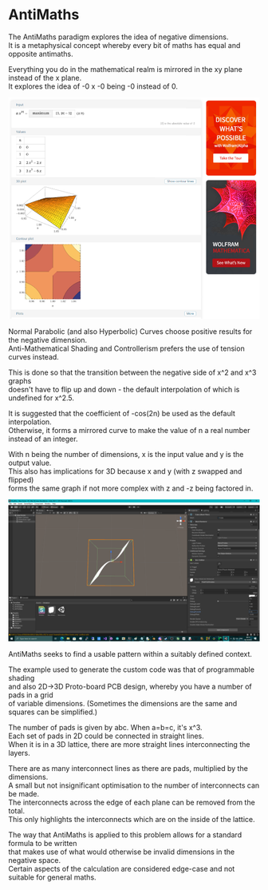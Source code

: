 # AntiMaths

The AntiMaths paradigm explores the idea of negative dimensions. \
It is a metaphysical concept whereby every bit of maths has equal and opposite antimaths.

Everything you do in the mathematical realm is mirrored in the xy plane instead of the x plane. \
It explores the idea of -0 x -0 being -0 instead of 0.

![image](https://github.com/TheMindVirus/macropad/blob/archive/sketches/AntiMaths/image.png)

Normal Parabolic (and also Hyperbolic) Curves choose positive results for the negative dimension. \
Anti-Mathematical Shading and Controllerism prefers the use of tension curves instead.

This is done so that the transition between the negative side of x^2 and x^3 graphs \
doesn't have to flip up and down - the default interpolation of which is undefined for x^2.5.

It is suggested that the coefficient of -cos(2n) be used as the default interpolation. \
Otherwise, it forms a mirrored curve to make the value of n a real number instead of an integer.

With n being the number of dimensions, x is the input value and y is the output value. \
This also has implications for 3D because x and y (with z swapped and flipped) \
forms the same graph if not more complex with z and -z being factored in.

![screenshot](https://github.com/TheMindVirus/macropad/blob/archive/sketches/AntiMaths/screenshot.png)

AntiMaths seeks to find a usable pattern within a suitably defined context.

The example used to generate the custom code was that of programmable shading \
and also 2D->3D Proto-board PCB design, whereby you have a number of pads in a grid \
of variable dimensions. (Sometimes the dimensions are the same and squares can be simplified.)

The number of pads is given by abc. When a=b=c, it's x^3. \
Each set of pads in 2D could be connected in straight lines. \
When it is in a 3D lattice, there are more straight lines interconnecting the layers.

There are as many interconnect lines as there are pads, multiplied by the dimensions. \
A small but not insignificant optimisation to the number of interconnects can be made. \
The interconnects across the edge of each plane can be removed from the total. \
This only highlights the interconnects which are on the inside of the lattice.

The way that AntiMaths is applied to this problem allows for a standard formula to be written \
that makes use of what would otherwise be invalid dimensions in the negative space. \
Certain aspects of the calculation are considered edge-case and not suitable for general maths.
